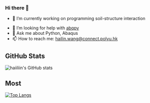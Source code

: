 ### Hi there 👋

- 🔭 I’m currently working on programming soil-structure interaction
<!-- - 🌱 I’m currently learning ... -->
<!-- - 👯 I’m looking to collaborate on ... -->
- 🤔 I’m looking for help with [abqpy](https://github.com/haiiliin/abqpy)
- 💬 Ask me about Python, Abaqus
- 📫 How to reach me: hailin.wang@connect.polyu.hk
<!-- - 😄 Pronouns: ...
- ⚡ Fun fact: ... -->

## GitHub Stats

![haiiliin's GitHub stats](https://github-readme-stats.vercel.app/api?username=haiiliin&count_private=true)

## Most 

[![Top Langs](https://github-readme-stats.vercel.app/api/top-langs/?username=haiiliin)](https://github.com/haiiliin)
